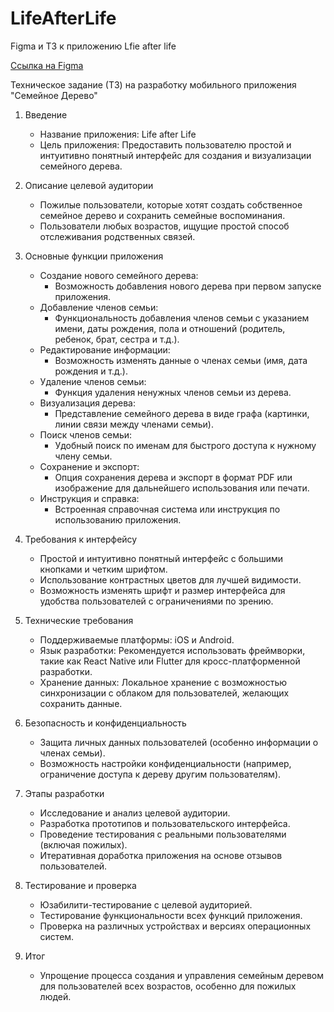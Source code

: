 # LifeAfterLife
Figma и ТЗ к приложению Lfie after life

[Ссылка на Figma](https://www.figma.com/proto/ILyoLkoFYOdK0YGobI77pD/Untitled?page-id=0%3A1&node-id=1-5&p=f&viewport=-31%2C62%2C0.64&t=z1AZePDBZIxXmxew-1&scaling=scale-down&content-scaling=responsive&starting-point-node-id=1%3A5)


Техническое задание (ТЗ) на разработку мобильного приложения "Семейное Дерево"

1. Введение
   - Название приложения: Life after Life
   - Цель приложения: Предоставить пользователю простой и интуитивно понятный интерфейс для создания и визуализации семейного дерева.

2. Описание целевой аудитории
   - Пожилые пользователи, которые хотят создать собственное семейное дерево и сохранить семейные воспоминания.
   - Пользователи любых возрастов, ищущие простой способ отслеживания родственных связей.

3. Основные функции приложения
   - Создание нового семейного дерева:
     - Возможность добавления нового дерева при первом запуске приложения.
   - Добавление членов семьи:
     - Функциональность добавления членов семьи с указанием имени, даты рождения, пола и отношений (родитель, ребенок, брат, сестра и т.д.).
   - Редактирование информации:
     - Возможность изменять данные о членах семьи (имя, дата рождения и т.д.).
   - Удаление членов семьи:
     - Функция удаления ненужных членов семьи из дерева.
   - Визуализация дерева:
     - Представление семейного дерева в виде графа (картинки, линии связи между членами семьи).
   - Поиск членов семьи:
     - Удобный поиск по именам для быстрого доступа к нужному члену семьи.
   - Сохранение и экспорт:
     - Опция сохранения дерева и экспорт в формат PDF или изображение для дальнейшего использования или печати.
   - Инструкция и справка:
     - Встроенная справочная система или инструкция по использованию приложения.

4. Требования к интерфейсу
   - Простой и интуитивно понятный интерфейс с большими кнопками и четким шрифтом.
   - Использование контрастных цветов для лучшей видимости.
   - Возможность изменять шрифт и размер интерфейса для удобства пользователей с ограничениями по зрению.

5. Технические требования
   - Поддерживаемые платформы: iOS и Android.
   - Язык разработки: Рекомендуется использовать фреймворки, такие как React Native или Flutter для кросс-платформенной разработки.
   - Хранение данных: Локальное хранение с возможностью синхронизации с облаком для пользователей, желающих сохранить данные.

6. Безопасность и конфиденциальность
   - Защита личных данных пользователей (особенно информации о членах семьи).
   - Возможность настройки конфиденциальности (например, ограничение доступа к дереву другим пользователям).

7. Этапы разработки
   - Исследование и анализ целевой аудитории.
   - Разработка прототипов и пользовательского интерфейса.
   - Проведение тестирования с реальными пользователями (включая пожилых).
   - Итеративная доработка приложения на основе отзывов пользователей.

8. Тестирование и проверка
   - Юзабилити-тестирование с целевой аудиторией.
   - Тестирование функциональности всех функций приложения.
   - Проверка на различных устройствах и версиях операционных систем.

9. Итог
   - Упрощение процесса создания и управления семейным деревом для пользователей всех возрастов, особенно для пожилых людей.


